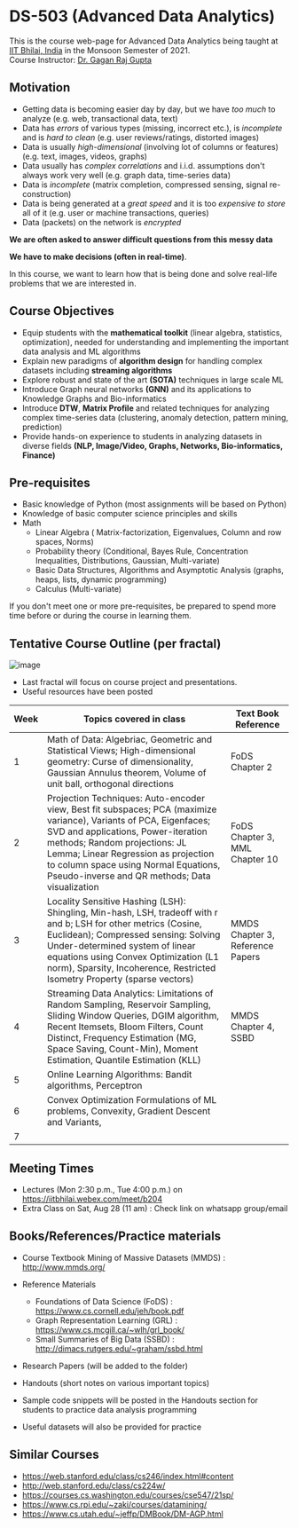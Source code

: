 # DS-503 (Advanced Data Analytics)

This is the course web-page for Advanced Data Analytics being taught at [IIT Bhilai, India](https://www.iitbhilai.ac.in/index.php) in the Monsoon Semester of 2021.
<br> Course Instructor: [Dr. Gagan Raj Gupta ](https://www.iitbhilai.ac.in/index.php?pid=gagan)

Motivation
----------

* Getting data is becoming easier day by day, but we have _too much_ to analyze (e.g. web, transactional data, text)
* Data has _errors_ of various types (missing, incorrect etc.), is _incomplete_ and is _hard to clean_ (e.g. user reviews/ratings, distorted images) 
* Data is usually _high-dimensional_ (involving lot of columns or features) (e.g. text, images, videos, graphs)
* Data usually has _complex correlations_ and i.i.d. assumptions don't always work very well (e.g. graph data, time-series data) 
* Data is _incomplete_ (matrix completion, compressed sensing, signal re-construction)
* Data is being generated at a _great speed_ and it is too _expensive to store_ all of it (e.g. user or machine transactions, queries)
* Data (packets) on the network is _encrypted_ 

__We are often asked to answer difficult questions from this messy data__

__We have to make decisions (often in real-time)__. 

In this course, we want to learn how that is being done and solve real-life problems that we are interested in.

Course Objectives
-----------------

* Equip students with the __mathematical toolkit__ (linear algebra, statistics, optimization), needed for understanding and implementing the important data analysis and ML algorithms
* Explain new paradigms of __algorithm design__ for handling complex datasets including __streaming algorithms__
* Explore robust and state of the art __(SOTA)__ techniques in large scale ML
* Introduce Graph neural networks __(GNN)__ and its applications to Knowledge Graphs and Bio-informatics
* Introduce __DTW__, __Matrix Profile__ and related techniques for analyzing complex time-series data (clustering, anomaly detection, pattern mining, prediction)
* Provide hands-on experience to students in analyzing datasets in diverse fields __(NLP, Image/Video, Graphs, Networks, Bio-informatics, Finance)__


Pre-requisites
--------------
* Basic knowledge of Python (most assignments will be based on Python)
* Knowledge of basic computer science principles and skills
* Math
  * Linear Algebra ( Matrix-factorization, Eigenvalues, Column and row spaces, Norms)
  * Probability theory (Conditional, Bayes Rule, Concentration Inequalities, Distributions, Gaussian, Multi-variate) 
  * Basic Data Structures, Algorithms and Asymptotic Analysis (graphs, heaps, lists, dynamic programming)
  * Calculus (Multi-variate)
  
If you don't meet one or more pre-requisites, be prepared to spend more time before or during the course in learning them.

Tentative Course Outline (per fractal)
--------------------------------------
![image](https://user-images.githubusercontent.com/79624301/125885925-07826a96-29d8-4833-aeb5-79bb29330acc.png)
* Last fractal will focus on course project and presentations.
* Useful resources have been posted 

| Week | Topics covered in class | Text Book Reference |
| --- | --- | ---- |
| 1 | Math of Data: Algebriac, Geometric and Statistical Views; High-dimensional geometry: Curse of dimensionality, Gaussian Annulus theorem, Volume of unit ball, orthogonal directions| FoDS Chapter 2|
| 2 | Projection Techniques: Auto-encoder view, Best fit subspaces; PCA (maximize variance), Variants of PCA, Eigenfaces; SVD and applications, Power-iteration methods; Random projections: JL Lemma; Linear Regression as projection to column space using Normal Equations, Pseudo-inverse and QR methods; Data visualization| FoDS Chapter 3, MML Chapter 10|
|3|Locality Sensitive Hashing (LSH): Shingling, Min-hash, LSH, tradeoff with r and b; LSH for other metrics (Cosine, Euclidean); Compressed sensing: Solving Under-determined system of linear equations using Convex Optimization (L1 norm), Sparsity, Incoherence, Restricted Isometry Property (sparse vectors)| MMDS Chapter 3, Reference Papers |
|4|Streaming Data Analytics: Limitations of Random Sampling, Reservoir Sampling, Sliding Window Queries, DGIM algorithm, Recent Itemsets, Bloom Filters, Count Distinct, Frequency Estimation (MG, Space Saving, Count-Min), Moment Estimation, Quantile Estimation (KLL) |MMDS Chapter 4, SSBD|
|5|Online Learning Algorithms: Bandit algorithms, Perceptron |   |
|6|Convex Optimization Formulations of ML problems, Convexity, Gradient Descent and Variants, ||
|7| | |





Meeting Times
-------------
* Lectures (Mon 2:30 p.m., Tue 4:00 p.m.) on https://iitbhilai.webex.com/meet/b204
* Extra Class on Sat, Aug 28 (11 am) : Check link on whatsapp group/email 

Books/References/Practice materials
-----------------------------------
* Course Textbook
  Mining of Massive Datasets (MMDS) : http://www.mmds.org/
  
* Reference Materials
  * Foundations of Data Science (FoDS) : https://www.cs.cornell.edu/jeh/book.pdf
  * Graph Representation Learning (GRL) : https://www.cs.mcgill.ca/~wlh/grl_book/
  * Small Summaries of Big Data (SSBD) : http://dimacs.rutgers.edu/~graham/ssbd.html
    
* Research Papers (will be added to the folder)
* Handouts (short notes on various important topics)
* Sample code snippets will be posted in the Handouts section for students to practice data analysis programming
* Useful datasets will also be provided for practice

Similar Courses
----------------
* https://web.stanford.edu/class/cs246/index.html#content
* http://web.stanford.edu/class/cs224w/
* https://courses.cs.washington.edu/courses/cse547/21sp/
* https://www.cs.rpi.edu/~zaki/courses/datamining/
* https://www.cs.utah.edu/~jeffp/DMBook/DM-AGP.html

